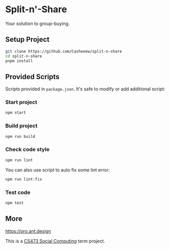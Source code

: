 # Split-n'-Share
Your solution to group-buying.

## Setup Project

```bash
git clone https://github.com/Casheeew/split-n-share
cd split-n-share
pnpm install
```

## Provided Scripts

Scripts provided in `package.json`. It's safe to modify or add additional script:

### Start project

```bash
npm start
```

### Build project

```bash
npm run build
```

### Check code style

```bash
npm run lint
```

You can also use script to auto fix some lint error:

```bash
npm run lint:fix
```

### Test code

```bash
npm test
```

## More
https://pro.ant.design

This is a [CS473 Social Computing](https://social.cstlab.org/) term project.
